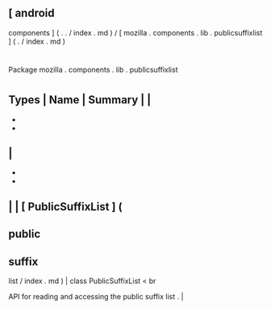 [
android
-
components
]
(
.
.
/
index
.
md
)
/
[
mozilla
.
components
.
lib
.
publicsuffixlist
]
(
.
/
index
.
md
)
#
#
Package
mozilla
.
components
.
lib
.
publicsuffixlist
#
#
#
Types
|
Name
|
Summary
|
|
-
-
-
|
-
-
-
|
|
[
PublicSuffixList
]
(
-
public
-
suffix
-
list
/
index
.
md
)
|
class
PublicSuffixList
<
br
>
API
for
reading
and
accessing
the
public
suffix
list
.
|
